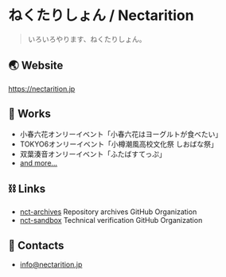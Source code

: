 # ねくたりしょん / Nectarition

> いろいろやります、ねくたりしょん。


## 🌏 Website

https://nectarition.jp

## 🎨 Works

- 小春六花オンリーイベント「小春六花はヨーグルトが食べたい」
- TOKYO6オンリーイベント「小樽潮風高校文化祭 しおばな祭」
- 双葉湊音オンリーイベント「ふたばすてっぷ」
- [and more...](https://nectarition.jp/works)

## ⛓ Links

- [nct-archives](https://github.com/nct-archives) Repository archives GitHub Organization
- [nct-sandbox](https://github.com/nct-sandbox) Technical verification GitHub Organization

## 📨 Contacts

- info@nectarition.jp
